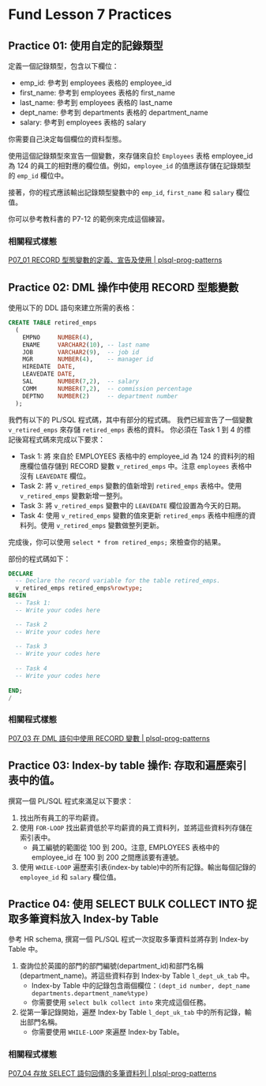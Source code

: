 
# Fund Lesson 7 Practices

<!-- zh-Tw Translation of [Fund_07_practices.md](Fund_07_practices.md) -->

## Practice 01: 使用自定的記錄類型

定義一個記錄類型，包含以下欄位：
- emp_id: 參考到 employees 表格的 employee_id
- first_name: 參考到 employees 表格的 first_name
- last_name: 參考到 employees 表格的 last_name
- dept_name: 參考到 departments 表格的 department_name
- salary: 參考到 employees 表格的 salary

你需要自己決定每個欄位的資料型態。

使用這個記錄類型來宣告一個變數，來存儲來自於 `Employees` 表格 employee_id 為 124 的員工的相對應的欄位值。例如，`employee_id` 的值應該存儲在記錄類型的 `emp_id` 欄位中。

接著，你的程式應該輸出記錄類型變數中的 `emp_id`, `first_name` 和 `salary` 欄位值。

你可以參考教科書的 P7-12 的範例來完成這個練習。

### 相關程式樣態

[P07_01 RECORD 型態變數的定義、宣告及使用 | plsql-prog-patterns](https://hychen39.gitbook.io/plsql-prog-patterns/ch07/07-01-access-record-fields)

## Practice 02:  DML 操作中使用 RECORD 型態變數

使用以下的 DDL 語句來建立所需的表格：
```sql
CREATE TABLE retired_emps
  (
    EMPNO     NUMBER(4),
    ENAME     VARCHAR2(10), -- last name
    JOB       VARCHAR2(9),  -- job id
    MGR       NUMBER(4),    -- manager id
    HIREDATE  DATE,
    LEAVEDATE DATE,
    SAL       NUMBER(7,2),  -- salary
    COMM      NUMBER(7,2),  -- commission percentage
    DEPTNO    NUMBER(2)     -- department number
  );
```

我們有以下的 PL/SQL 程式碼，其中有部分的程式碼。
我們已經宣告了一個變數 `v_retired_emps` 來存儲 `retired_emps` 表格的資料。
你必須在 Task 1 到 4 的標記後寫程式碼來完成以下要求：
- Task 1: 將 來自於 EMPLOYEES 表格中的 employee_id 為 124 的資料列的相應欄位值存儲到 RECORD 變數 `v_retired_emps` 中。注意 `employees` 表格中沒有 `LEAVEDATE` 欄位。
- Task 2: 將 `v_retired_emps` 變數的值新增到 `retired_emps` 表格中。使用 `v_retired_emps` 變數新增一整列。
- Task 3: 將 `v_retired_emps` 變數中的 `LEAVEDATE` 欄位設置為今天的日期。
- Task 4: 使用 `v_retired_emps` 變數的值來更新 `retired_emps` 表格中相應的資料列。使用 `v_retired_emps` 變數做整列更新。

完成後，你可以使用 `select * from retired_emps;` 來檢查你的結果。

部份的程式碼如下：
```sql
DECLARE
  -- Declare the record variable for the table retired_emps.
  v_retired_emps retired_emps%rowtype;
BEGIN
  -- Task 1: 
  -- Write your codes here

  -- Task 2 
  -- Write your codes here
 
  -- Task 3
  -- Write your codes here
  
  -- Task 4
  -- Write your codes here
   
END;
/
```

### 相關程式樣態

[P07_03 在 DML 語句中使用 RECORD 變數 | plsql-prog-patterns](https://hychen39.gitbook.io/plsql-prog-patterns/ch07/07-03-select-update-insert-with-record)

## Practice 03: Index-by table 操作: 存取和遍歷索引表中的值。

撰寫一個 PL/SQL 程式來滿足以下要求：
1. 找出所有員工的平均薪資。
2. 使用 `FOR-LOOP` 找出薪資低於平均薪資的員工資料列，並將這些資料列存儲在索引表中。
   - 員工編號的範圍從 100 到 200。注意, EMPLOYEES 表格中的 employee_id 在 100 到 200 之間應該要有連號。
3. 使用 `WHILE-LOOP` 遍歷索引表(index-by table)中的所有記錄。輸出每個記錄的 `employee_id` 和 `salary` 欄位值。


## Practice 04: 使用 SELECT BULK COLLECT INTO 捉取多筆資料放入 Index-by Table

參考 HR schema, 撰寫一個 PL/SQL 程式一次捉取多筆資料並將存到 Index-by Table 中。
1. 查詢位於英國的部門的部門編號(department_id)和部門名稱(department_name)。將這些資料存到 Index-by Table `l_dept_uk_tab` 中。
   - Index-by Table 中的記錄包含兩個欄位：`(dept_id number, dept_name departments.department_name%type)`
   - 你需要使用 `select bulk collect into` 來完成這個任務。
2. 從第一筆記錄開始，遍歷 Index-by Table `l_dept_uk_tab` 中的所有記錄，輸出部門名稱。
   - 你需要使用 `WHILE-LOOP` 來遍歷 Index-by Table。


### 相關程式樣態

[P07_04 存放 SELECT 語句回傳的多筆資料列 | plsql-prog-patterns](https://hychen39.gitbook.io/plsql-prog-patterns/ch07/07-04-handle-select-with-multiple-rows)






